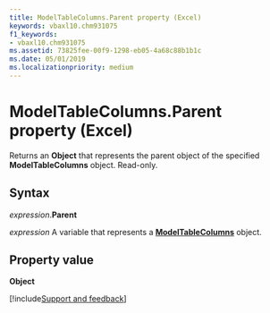 ```yaml
---
title: ModelTableColumns.Parent property (Excel)
keywords: vbaxl10.chm931075
f1_keywords:
- vbaxl10.chm931075
ms.assetid: 73825fee-00f9-1298-eb05-4a68c88b1b1c
ms.date: 05/01/2019
ms.localizationpriority: medium
---
```



# ModelTableColumns.Parent property (Excel)

Returns an **Object** that represents the parent object of the specified **ModelTableColumns** object. Read-only.


## Syntax

_expression_.**Parent**

_expression_ A variable that represents a **[ModelTableColumns](Excel.modeltablecolumns.md)** object.


## Property value

**Object**




[!include[Support and feedback](~/includes/feedback-boilerplate.md)]